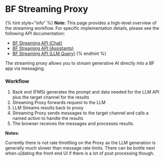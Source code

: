 # BF Streaming Proxy

{% hint style="info" %}
**Note:** This page provides a high-level overview of the streaming workflow. For specific implementation details, please see the following API documentation:
* [BF Streaming API (Chat)](bf-streaming-api-chat.md)
* [BF Streaming API (Assistants)](bf-streaming-assistants-api.md)
* [BF Streaming API (LLM Query)](bf-streaming-api-llm-query.md)
{% endhint %}

The streaming proxy allows you to stream generative AI directly into a BF app via messaging.

### Workflow

1. Back end (FMS) generates the prompt and data needed for the LLM API plus the target channel for the results
2. Streaming Proxy forwards request to the LLM
3. LLM Streams results back to proxy
4. Streaming Proxy sends messages to the target channel and calls a named action to handle the results
5. The browser receives the messages and processes results.

**Notes:**

Currently there is not rate throttling on the Proxy as the LLM generation is generally much slower than message rate limits. There can be bottle next when u\[dating the front end UI if there is a lot of post processing though.
